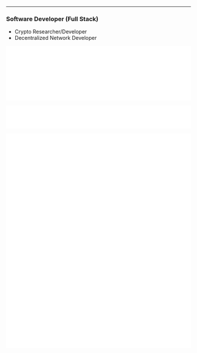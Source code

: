 <!-- ### Hello, here are some links:
 - [Aerospace](https://github.com/CW-Aerospace)
 - [Website](https://connor33341.dev)
-->
---
### Software Developer (Full Stack)
 - Crypto Researcher/Developer
 - Decentralized Network Developer
<p><img align="center" src="/metrics.plugin.languages.svg"/></p>
<p><img align="center" src="/metrics.plugin.code.svg"/></p>
<p><img align="center" src="/metrics.plugin.screenshot.svg"/></p>
<!--<p><img align="center" style="width:50%" src="https://streak-stats.demolab.com?user=connor33341&theme=dark"/></p>
<p><img align="center" style="width: 50%" src="https://github-readme-stats.vercel.app/api/top-langs?username=connor33341&show_icons=true&locale=en&layout=compact&theme=dark" alt="" /></p>-->
<!--
**connor33341/connor33341** is a ✨ _special_ ✨ repository because its `README.md` (this file) appears on your GitHub profile.

Here are some ideas to get you started:

- 🔭 I’m currently working on ...
- 🌱 I’m currently learning ...
- 👯 I’m looking to collaborate on ...
- 🤔 I’m looking for help with ...
- 💬 Ask me about ...
- 📫 How to reach me: ...
- ⚡ Fun fact: ...
-->
### Full stack Software developer
### AI developer
### Rocket designer

Some things I did:

---

1. Launched 2 TVC stableized rockets successfully
2. Made my own computer (8080 based) and then (6502)
3. Made a handful of discord bots
4. Created multiple tools that are free to the public
5. Made a game engine from the ground up (@r3dge-studios)

